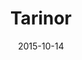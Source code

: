 ---
layout: post
title: "Tarinor"
date: 2015-10-14
categories: [Horde]
image: http://www.pokepedia.fr/images/7/71/Tarinor-RS.png
caught: Tarinor
location: Route 10
level: 10
version: X
---